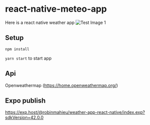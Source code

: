 # react-native-meteo-app
Here is a react native weather app
![Test Image 1](3DTest.png)

## Setup
```npm install```

```yarn start``` to start app

## Api
Openweathermap
(https://home.openweathermap.org/)

## Expo publish
https://exp.host/@robinmahieu/weather-app-react-native/index.exp?sdkVersion=42.0.0
